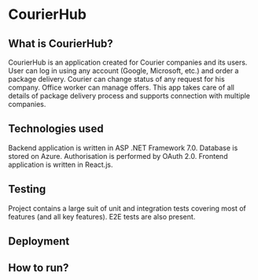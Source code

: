 # CourierHub
## What is CourierHub?
CourierHub is an application created for Courier companies and its users. User can log in using any account (Google, Microsoft, etc.) and order a package delivery. Courier can change status of any request for his company. Office worker can manage offers. This app takes care of all details of package delivery process and supports connection with multiple companies.
## Technologies used
Backend application is written in ASP .NET Framework 7.0. Database is stored on Azure. Authorisation is performed by OAuth 2.0. Frontend application is written in React.js.
## Testing
Project contains a large suit of unit and integration tests covering most of features (and all key features). E2E tests are also present.
## Deployment

## How to run?
